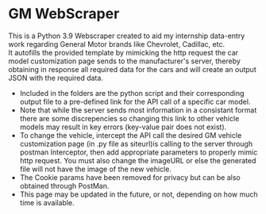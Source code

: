 # GM WebScraper
 This is a Python 3.9 Webscraper created to aid my internship data-entry work regarding General Motor brands like Chevrolet, Cadillac, etc.  
It autofills the provided template by mimicking the http request the car model customization page sends to the manufacturer's server,
thereby obtaining in response all required data for the cars and will create an output JSON with the required data.
* Included in the folders are the python script and their corresponding output file to a pre-defined link for the API call of a specific car model.
* Note that while the server sends most information in a consistant format there are some discrepencies so changing this link to other vehicle models may result in key errors (key-value pair does not exist).
* To change the vehicle, intercept the API call the desired GM vehicle customization page (in .py file as siteurl)is calling to the server through postman Interceptor, then add appropriate parameters to properly mimic http request. You must also change the imageURL or else the generated file will not have the image of the new vehicle. 
* The Cookie params have been removed for privacy but can be also obtained through PostMan.
* This page may be updated in the future, or not, depending on how much time is available.
